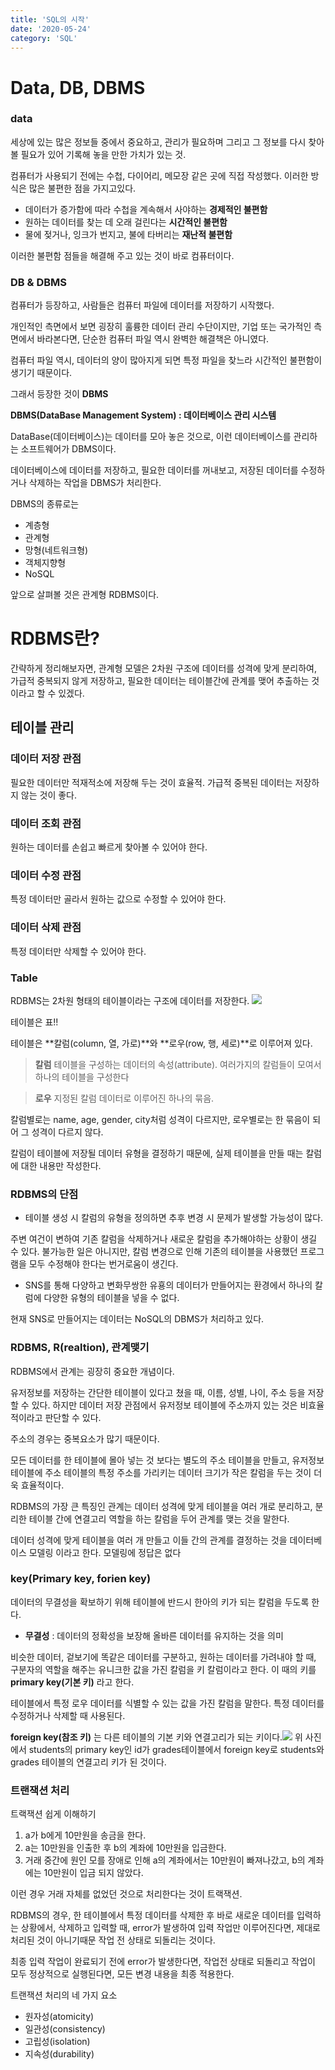 ```yaml
---
title: 'SQL의 시작'
date: '2020-05-24'
category: 'SQL'
---
```


# Data, DB, DBMS

### data
세상에 있는 많은 정보들 중에서 중요하고, 관리가 필요하며 그리고 그 정보를 다시 찾아볼 필요가 있어 기록해 놓을 만한 가치가 있는 것.

컴퓨터가 사용되기 전에는 수첩, 다이어리, 메모장 같은 곳에 직접 작성했다. 이러한 방식은 많은 불편한 점을 가지고있다. 
* 데이터가 증가함에 따라 수첩을 계속해서 사야하는 **경제적인 불편함**
* 원하는 데이터를 찾는 데 오래 걸린다는 **시간적인 불편함**
* 물에 젖거나, 잉크가 번지고, 불에 타버리는 **재난적 불편함**

이러한 불편함 점들을 해결해 주고 있는 것이 바로 컴퓨터이다.

### DB & DBMS
컴퓨터가 등장하고, 사람들은 컴퓨터 파일에 데이터를 저장하기 시작했다.

개인적인 측면에서 보면 굉장히 훌륭한 데이터 관리 수단이지만, 기업 또는 국가적인 측면에서 바라본다면, 단순한 컴퓨터 파일 역시 완벽한 해결책은 아니였다.

컴퓨터 파일 역시, 데이터의 양이 많아지게 되면 특정 파일을 찾느라 시간적인 불편함이 생기기 때문이다.

그래서 등장한 것이 **DBMS**

**DBMS(DataBase Management System) : 데이터베이스 관리 시스템**

DataBase(데이터베이스)는 데이터를 모아 놓은 것으로, 이런 데이터베이스를 관리하는 소프트웨어가 DBMS이다.

데이터베이스에 데이터를 저장하고, 필요한 데이터를 꺼내보고, 저장된 데이터를 수정하거나 삭제하는 작업을 DBMS가 처리한다.

DBMS의 종류로는 
- 계층형
- 관계형
- 망형(네트워크형)
- 객체지향형
- NoSQL

앞으로 살펴볼 것은 관계형 RDBMS이다.

# RDBMS란?
간략하게 정리해보자면, 관계형 모델은 
2차원 구조에 데이터를 성격에 맞게 분리하여, 가급적 중복되지 않게 저장하고, 필요한 데이터는 테이블간에 관계를 맺어 추출하는 것 이라고 할 수 있겠다.

## 테이블 관리
### 데이터 저장 관점
필요한 데이터만 적재적소에 저장해 두는 것이 효율적.
가급적 중복된 데이터는 저장하지 않는 것이 좋다.

### 데이터 조회 관점
원하는 데이터를 손쉽고 빠르게 찾아볼 수 있어야 한다.

### 데이터 수정 관점
특정 데이터만 골라서 원하는 값으로 수정할 수 있어야 한다.

### 데이터 삭제 관점
특정 데이터만 삭제할 수 있어야 한다.

### Table
RDBMS는 2차원 형태의 테이블이라는 구조에 데이터를 저장한다.
![](https://images.velog.io/images/jotang/post/f97de669-55a7-4dcb-9141-29f6a0f4380c/image.png)

테이블은 표!!

테이블은 **칼럼(column, 열, 가로)**와 **로우(row, 행, 세로)**로 이루어져 있다.

>**칼럼**
>테이블을 구성하는 데이터의 속성(attribute).
여러가지의 칼럼들이 모여서 하나의 테이블을 구성한다

>**로우**
지정된 칼럼 데이터로 이루어진 하나의 묶음.

칼럼별로는 name, age, gender, city처럼 성격이 다르지만, 로우별로는 한 묶음이 되어 그 성격이 다르지 않다.

칼럼이 테이블에 저장될 데이터 유형을 결정하기 때문에, 실제 테이블을 만들 때는 칼럼에 대한 내용만 작성한다.

### RDBMS의 단점
* 테이블 생성 시 칼럼의 유형을 정의하면 추후 변경 시 문제가 발생할 가능성이 많다.

주변 여건이 변하여 기존 칼럼을 삭제하거나 새로운 칼럼을 추가해야하는 상황이 생길 수 있다. 불가능한 일은 아니지만, 칼럼 변경으로 인해 기존의 테이블을 사용했던 프로그램을 모두 수정해야 한다는 번거로움이 생긴다.

* SNS를 통해 다양하고 변화무쌍한 유횽의 데이터가 만들어지는 환경에서 하나의 칼럼에 다양한 유형의 테이블을 넣을 수 없다.

현재 SNS로 만들어지는 데이터는 NoSQL의 DBMS가 처리하고 있다. 

### RDBMS, R(realtion), 관계맺기
RDBMS에서 관계는 굉장히 중요한 개념이다.

유저정보를 저장하는 간단한 테이블이 있다고 쳤을 때, 이름, 성별, 나이, 주소 등을 저장할 수 있다. 하지만 데이터 저장 관점에서 유저정보 테이블에 주소까지 있는 것은 비효율적이라고 판단할 수 있다.

주소의 경우는 중복요소가 많기 때문이다.

모든 데이터를 한 테이블에 몰아 넣는 것 보다는 별도의 주소 테이블을 만들고, 유저정보 테이블에 주소 테이블의 특정 주소를 가리키는 데이터 크기가 작은 칼럼을 두는 것이 더욱 효율적이다.

RDBMS의 가장 큰 특징인 관계는 데이터 성격에 맞게 테이블을 여러 개로 분리하고, 분리한 테이블 간에 연결고리 역할을 하는 칼럼을 두어 관계를 맺는 것을 말한다.

데이터 성격에 맞게 테이블을 여러 개 만들고 이들 간의 관계를 결정하는 것을 데이터베이스 모델링 이라고 한다. 모델링에 정답은 없다

### key(Primary key, forien key)
데이터의 무결성을 확보하기 위해 테이블에 반드시 한아의 키가 되는 칼럼을 두도록 한다.
* **무결성** : 데이터의 정확성을 보장해 올바른 데이터를 유지하는 것을 의미

비슷한 데이터, 겉보기에 똑같은 데이터를 구분하고, 원하는 데이터를 가려내야 할 때, 구분자의 역할을 해주는 유니크한 값을 가진 칼럼을 키 칼럼이라고 한다.
이 때의 키를 **primary key(기본 키)** 라고 한다.

테이블에서 특정 로우 데이터를 식별할 수 있는 값을 가진 칼럼을 말한다. 특정 데이터를 수정하거나 삭제할 때 사용된다.

**foreign key(참조 키)** 는 다른 테이블의 기본 키와 연결고리가 되는 키이다.![](https://images.velog.io/images/jotang/post/0d79b7f9-f1cd-4d23-b4e0-4b3633ff7c71/image.png)
위 사진에서 students의 primary key인 id가 grades테이블에서 foreign key로 students와 grades 테이블의 연결고리 키가 된 것이다.


### 트랜잭션 처리
트랙잭션 쉽게 이해하기
1. a가 b에게 10만원을 송금을 한다.
2. a는 10만원을 인출한 후 b의 계좌에 10만원을 입금한다.
3. 거래 중간에 원인 모를 장애로 인해 a의 계좌에서는 10만원이 빠져나갔고, b의 계좌에는 10만원이 입금 되지 않았다.

이런 경우 거래 자체를 없었던 것으로 처리한다는 것이 트랙잭션.

RDBMS의 경우, 한 테이블에서 특정 데이터를 삭제한 후 바로 새로운 데이터를 입력하는 상황에서,
삭제하고 입력할 때, error가 발생하여 입력 작업만 이루어진다면, 제대로 처리된 것이 아니기때문 작업 전 상태로 되돌리는 것이다. 

최종 입력 작업이 완료되기 전에 error가 발생한다면, 작업전 상태로 되돌리고
작업이 모두 정상적으로 실행된다면, 모든 변경 내용을 최종 적용한다.

트랜잭션 처리의 네 가지 요소
- 원자성(atomicity)
- 일관성(consistency)
- 고립성(isolation)
- 지속성(durability)